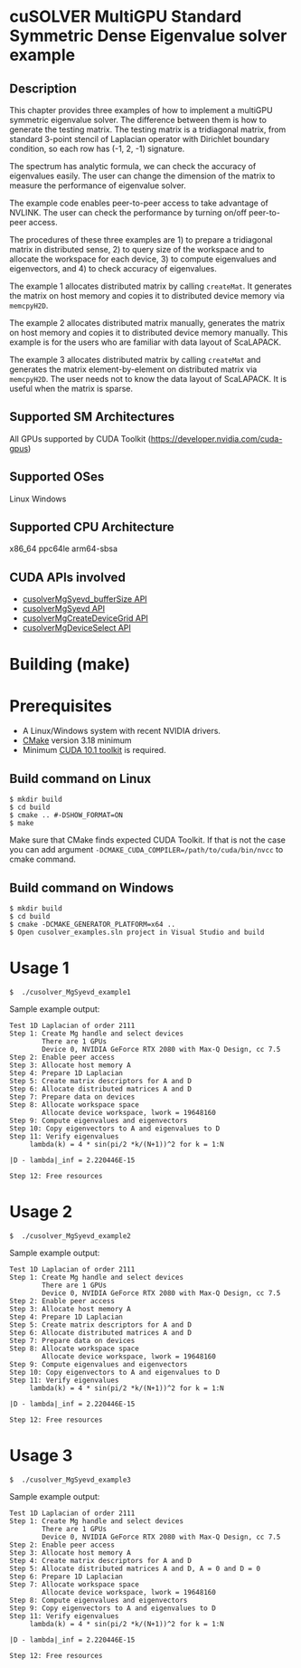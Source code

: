 # cuSOLVER MultiGPU Standard Symmetric Dense Eigenvalue solver example

## Description

This chapter provides three examples of how to implement a multiGPU symmetric eigenvalue solver. The difference between them is how to generate the testing matrix. The testing matrix is a tridiagonal matrix, from standard 3-point stencil of Laplacian operator with Dirichlet boundary condition, so each row has (-1, 2, -1) signature.

The spectrum has analytic formula, we can check the accuracy of eigenvalues easily. The user can change the dimension of the matrix to measure the performance of eigenvalue solver.

The example code enables peer-to-peer access to take advantage of NVLINK. The user can check the performance by turning on/off peer-to-peer access.

The procedures of these three examples are 1) to prepare a tridiagonal matrix in distributed sense, 2) to query size of the workspace and to allocate the workspace for each device, 3) to compute eigenvalues and eigenvectors, and 4) to check accuracy of eigenvalues.

The example 1 allocates distributed matrix by calling `createMat`. It generates the matrix on host memory and copies it to distributed device memory via `memcpyH2D`.

The example 2 allocates distributed matrix manually, generates the matrix on host memory and copies it to distributed device memory manually. This example is for the users who are familiar with data layout of ScaLAPACK.

The example 3 allocates distributed matrix by calling `createMat` and generates the matrix element-by-element on distributed matrix via `memcpyH2D`. The user needs not to know the data layout of ScaLAPACK. It is useful when the matrix is sparse.

## Supported SM Architectures

All GPUs supported by CUDA Toolkit (https://developer.nvidia.com/cuda-gpus)

## Supported OSes

Linux
Windows

## Supported CPU Architecture

x86_64
ppc64le
arm64-sbsa

## CUDA APIs involved
- [cusolverMgSyevd_bufferSize API](https://docs.nvidia.com/cuda/cusolver/index.html#mg-syevd)
- [cusolverMgSyevd API](https://docs.nvidia.com/cuda/cusolver/index.html#mg-syevd)
- [cusolverMgCreateDeviceGrid API](https://docs.nvidia.com/cuda/cusolver/index.html#mg-grid)
- [cusolverMgDeviceSelect API](https://docs.nvidia.com/cuda/cusolver/index.html#mg-device)

# Building (make)

# Prerequisites
- A Linux/Windows system with recent NVIDIA drivers.
- [CMake](https://cmake.org/download) version 3.18 minimum
- Minimum [CUDA 10.1 toolkit](https://developer.nvidia.com/cuda-downloads) is required.

## Build command on Linux
```
$ mkdir build
$ cd build
$ cmake .. #-DSHOW_FORMAT=ON
$ make
```
Make sure that CMake finds expected CUDA Toolkit. If that is not the case you can add argument `-DCMAKE_CUDA_COMPILER=/path/to/cuda/bin/nvcc` to cmake command.

## Build command on Windows
```
$ mkdir build
$ cd build
$ cmake -DCMAKE_GENERATOR_PLATFORM=x64 ..
$ Open cusolver_examples.sln project in Visual Studio and build
```

# Usage 1
```
$  ./cusolver_MgSyevd_example1
```

Sample example output:

```
Test 1D Laplacian of order 2111
Step 1: Create Mg handle and select devices
        There are 1 GPUs
        Device 0, NVIDIA GeForce RTX 2080 with Max-Q Design, cc 7.5
Step 2: Enable peer access
Step 3: Allocate host memory A
Step 4: Prepare 1D Laplacian
Step 5: Create matrix descriptors for A and D
Step 6: Allocate distributed matrices A and D
Step 7: Prepare data on devices
Step 8: Allocate workspace space
        Allocate device workspace, lwork = 19648160
Step 9: Compute eigenvalues and eigenvectors
Step 10: Copy eigenvectors to A and eigenvalues to D
Step 11: Verify eigenvalues
     lambda(k) = 4 * sin(pi/2 *k/(N+1))^2 for k = 1:N

|D - lambda|_inf = 2.220446E-15

Step 12: Free resources
```

# Usage 2
```
$  ./cusolver_MgSyevd_example2
```

Sample example output:

```
Test 1D Laplacian of order 2111
Step 1: Create Mg handle and select devices
        There are 1 GPUs
        Device 0, NVIDIA GeForce RTX 2080 with Max-Q Design, cc 7.5
Step 2: Enable peer access
Step 3: Allocate host memory A
Step 4: Prepare 1D Laplacian
Step 5: Create matrix descriptors for A and D
Step 6: Allocate distributed matrices A and D
Step 7: Prepare data on devices
Step 8: Allocate workspace space
        Allocate device workspace, lwork = 19648160
Step 9: Compute eigenvalues and eigenvectors
Step 10: Copy eigenvectors to A and eigenvalues to D
Step 11: Verify eigenvalues
     lambda(k) = 4 * sin(pi/2 *k/(N+1))^2 for k = 1:N

|D - lambda|_inf = 2.220446E-15

Step 12: Free resources
```

# Usage 3
```
$  ./cusolver_MgSyevd_example3
```

Sample example output:

```
Test 1D Laplacian of order 2111
Step 1: Create Mg handle and select devices
        There are 1 GPUs
        Device 0, NVIDIA GeForce RTX 2080 with Max-Q Design, cc 7.5
Step 2: Enable peer access
Step 3: Allocate host memory A
Step 4: Create matrix descriptors for A and D
Step 5: Allocate distributed matrices A and D, A = 0 and D = 0
Step 6: Prepare 1D Laplacian
Step 7: Allocate workspace space
        Allocate device workspace, lwork = 19648160
Step 8: Compute eigenvalues and eigenvectors
Step 9: Copy eigenvectors to A and eigenvalues to D
Step 11: Verify eigenvalues
     lambda(k) = 4 * sin(pi/2 *k/(N+1))^2 for k = 1:N

|D - lambda|_inf = 2.220446E-15

Step 12: Free resources
```
